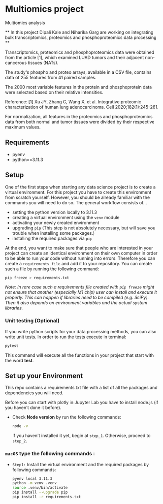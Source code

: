 # Multiomics project

Multiomics analysis

** In this project Dipali Kale and Niharika Garg are working on integrating bulk transcriptomics, proteomics and phosphoproteomics data processing **

Transcriptomics, proteomics and phosphoproteomics data were obtained from the article [1], which examined LUAD tumors and their adjacent non-cancerous tissues (NATs).

The study's phospho and proteo arrays, available in a CSV file, contains data of 255 features from 41 paired samples.

The 2000 most variable features in the protein and phosphoprotein data were selected based on their relative intensities.

Reference: [1] Xu JY, Zhang C, Wang X, et al. Integrative proteomic characterization of human lung adenocarcinoma. Cell 2020;182(1):245-261.

For normalization, all features in the proteomics and phosphoproteomics data from both normal and tumor tissues were divided by their respective maximum values.

## Requirements

- pyenv
- python==3.11.3

## Setup

One of the first steps when starting any data science project is to create a virtual environment. For this project you have to create this environment from scratch yourself. However, you should be already familiar with the commands you will need to do so. The general workflow consists of... 

* setting the python version locally to 3.11.3
* creating a virtual environment using the `venv` module
* activating your newly created environment 
* upgrading `pip` (This step is not absolutely necessary, but will save you trouble when installing some packages.)
* installing the required packages via `pip`

At the end, you want to make sure that people who are interested in your project can create an identical environment on their own computer in order to be able to run your code without running into errors. Therefore you can create a `requirements file` and add it to your repository. You can create such a file by running the following command: 

```bash
pip freeze > requirements.txt
```

*Note: In rare case such a requirements file created with `pip freeze` might not ensure that another (especially M1 chip) user can install and execute it properly. This can happen if libraries need to be compiled (e.g. SciPy). Then it also depends on environment variables and the actual system libraries.*

### Unit testing (Optional)

If you write python scripts for your data processing methods, you can also write unit tests. In order to run the tests execute in terminal:

```bash
pytest
```

This command will execute all the functions in your project that start with the word **test**.

## Set up your Environment
This repo contains a requirements.txt file with a list of all the packages and dependencies you will need.

Before you can start with plotly in Jupyter Lab you have to install node.js (if you haven't done it before).
- Check **Node version**  by run the following commands:
    ```sh
    node -v
    ```
    If you haven't installed it yet, begin at `step_1`. Otherwise, proceed to `step_2`.


### **`macOS`** type the following commands : 




- `Step1:` Install the virtual environment and the required packages by following commands:

    ```BASH
    pyenv local 3.11.3
    python -m venv .venv
    source .venv/bin/activate
    pip install --upgrade pip
    pip install -r requirements.txt
    ```

 
